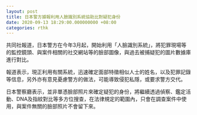 ```yaml
---
layout: post
title: 日本警方據報利用人臉識別系統協助比對疑犯身份
date: 2020-09-13 18:29:00.000000000 +08:00
categories: rthk
---
```


共同社報道，日本警方在今年3月起，開始利用「人臉識別系統」，將犯罪現場等的監控鏡頭、與案件相關的社交網站等的臉部圖像，與過去被捕疑犯的圖片數據庫進行對比。

報道表示，現正利用有關系統，迅速確定面部特徵相似人士的姓名，以及犯罪記錄等信息，另外亦有意見憂慮警方的做法，可能導致侵犯私隱，或要求警方交代。

日本警察廳表示，並非單憑臉部照片來確定疑犯的身份，將繼續透過偵察、鑑定活動、DNA及指紋對比等多方位搜查，在法律規定的範圍內，只會在調查案件中使用，與案件無關的臉部照片不會留下來。
